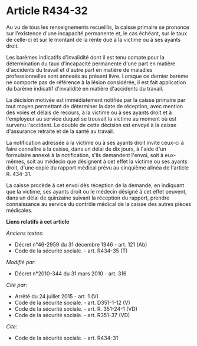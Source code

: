 # Article R434-32

Au vu de tous les renseignements recueillis, la caisse primaire se prononce sur l'existence d'une incapacité permanente et,
le cas échéant, sur le taux de celle-ci et sur le montant de la rente due à la victime ou à ses ayants droit. 

Les barèmes indicatifs d'invalidité dont il est tenu compte pour la détermination du taux d'incapacité permanente d'une part
en matière d'accidents du travail et d'autre part en matière de maladies professionnelles sont annexés au présent livre.
Lorsque ce dernier barème ne comporte pas de référence à la lésion considérée, il est fait application du barème indicatif
d'invalidité en matière d'accidents du travail. 

La décision motivée est immédiatement notifiée par la caisse primaire par tout moyen permettant de déterminer la date de
réception, avec mention des voies et délais de recours, à la victime ou à ses ayants droit et à l'employeur au service duquel
se trouvait la victime au moment où est survenu l'accident. Le double de cette décision est envoyé à la caisse d'assurance
retraite et de la santé au travail. 

La notification adressée à la victime ou à ses ayants droit invite ceux-ci à faire connaître à la caisse, dans un délai de
dix jours, à l'aide d'un formulaire annexé à la notification, s'ils demandent l'envoi, soit à eux-mêmes, soit au médecin que
désignent à cet effet la victime ou ses ayants droit, d'une copie du rapport médical prévu au cinquième alinéa de l'article
R. 434-31. 

La caisse procède à cet envoi dès réception de la demande, en indiquant que la victime, ses ayants droit ou le médecin
désigné à cet effet peuvent, dans un délai de quinzaine suivant la réception du rapport, prendre connaissance au service du
contrôle médical de la caisse des autres pièces médicales.

**Liens relatifs à cet article**

_Anciens textes_:

  - Décret n°46-2959 du 31 décembre 1946 - art. 121 (Ab)
  - Code de la sécurité sociale. - art. R434-35 (T)

_Modifié par_:

  - Décret n°2010-344 du 31 mars 2010 - art. 316

_Cité par_:

  - Arrêté du 24 juillet 2015 - art. 1 (V)
  - Code de la sécurité sociale. - art. D351-1-12 (V)
  - Code de la sécurité sociale. - art. R. 351-24-1 (VD)
  - Code de la sécurité sociale. - art. R351-37 (VD)

_Cite_:

  - Code de la sécurité sociale. - art. R434-31
